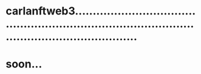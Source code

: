 # carlanftweb3............................................................................................................................
# soon...
